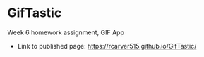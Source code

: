 # GifTastic
Week 6 homework assignment, GIF App 

*  Link to published page:
 https://rcarver515.github.io/GifTastic/
